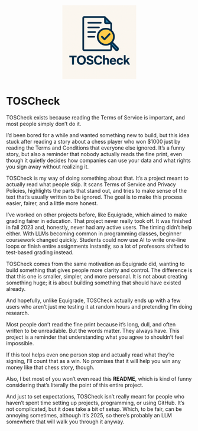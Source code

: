 <p align="center">
  <img src="TOSCheck_logo.png" alt="TOSCheck Logo" width="200"/>
</p>

# TOSCheck

TOSCheck exists because reading the Terms of Service is important, and most people simply don’t do it.

I’d been bored for a while and wanted something new to build, but this idea stuck after reading a story about a chess player who won $1000 just by reading the Terms and Conditions that everyone else ignored. It’s a funny story, but also a reminder that nobody actually reads the fine print, even though it quietly decides how companies can use your data and what rights you sign away without realizing it.

TOSCheck is my way of doing something about that. It’s a project meant to actually read what people skip. It scans Terms of Service and Privacy Policies, highlights the parts that stand out, and tries to make sense of the text that’s usually written to be ignored. The goal is to make this process easier, fairer, and a little more honest.

I’ve worked on other projects before, like Equigrade, which aimed to make grading fairer in education. That project never really took off. It was finished in fall 2023 and, honestly, never had any active users. The timing didn’t help either. With LLMs becoming common in programming classes, beginner coursework changed quickly. Students could now use AI to write one-line loops or finish entire assignments instantly, so a lot of professors shifted to test-based grading instead.

TOSCheck comes from the same motivation as Equigrade did, wanting to build something that gives people more clarity and control. The difference is that this one is smaller, simpler, and more personal. It is not about creating something huge; it is about building something that should have existed already.

And hopefully, unlike Equigrade, TOSCheck actually ends up with a few users who aren’t just me testing it at random hours and pretending I’m doing research.

Most people don’t read the fine print because it’s long, dull, and often written to be unreadable. But the words matter. They always have. This project is a reminder that understanding what you agree to shouldn’t feel impossible.

If this tool helps even one person stop and actually read what they’re signing, I’ll count that as a win. No promises that it will help you win any money like that chess story, though.

Also, I bet most of you won’t even read this **README**, which is kind of funny considering that’s literally the point of this entire project.

And just to set expectations, TOSCheck isn’t really meant for people who haven’t spent time setting up projects, programming, or using GitHub. It’s not complicated, but it does take a bit of setup. Which, to be fair, can be annoying sometimes, although it’s 2025, so there’s probably an LLM somewhere that will walk you through it anyway.
